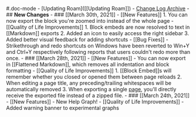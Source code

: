 #.doc-mode
    - [Updating Roam]([[Updating Roam]])
    - [Change Log Archive](https://roamresearch.com/#/app/help-archive/page/dxTi-iUs2)
    - ## **New Changes**
    - ### [[March 30th, 2021]]
        - [[New Features]]
            1. You can now export the block you're zoomed into instead of the whole page
        - [[Quality of Life Improvements]]
            1. Block embeds are now resolved to text in [[Markdown]] exports
            2. Added an icon to easily access the right sidebar
            3. Added better visual feedback for adding shortcuts
        - [[Bug Fixes]]
            - Strikethrough and redo shortcuts on Windows have been reverted to Win+Y and Ctrl+Y respectively following reports that users couldn't redo more than once.
    - ### [[March 28th, 2021]]
        - [[New Features]]
            - You can now export in [[Flattened Markdown]], which removes all indentation and block formatting
        - [[Quality of Life Improvements]]
            1. [[Block Embed]]s will remember whether you closed or opened them between page reloads
            2. When editing a page title, any preceding/trailing whitespaces will be automatically removed
            3. When exporting a single [page]([[Pages]]), you'll directly receive the exported file instead of a zipped file.
    - ### [[March 24th, 2021]]
        - [[New Features]]
            - New Help Graph!
        - [[Quality of Life Improvements]]
            - Added warning banner to experimental graphs
